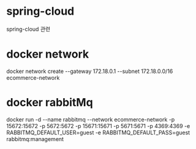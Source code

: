 # spring-cloud
spring-cloud 관련

# docker network
docker network create --gateway 172.18.0.1 --subnet 172.18.0.0/16 ecommerce-network

# docker rabbitMq
docker run -d --name rabbitmq --network ecommerce-network -p 15672:15672 -p 5672:5672 -p 15671:15671 -p 5671:5671 -p 4369:4369 -e RABBITMQ_DEFAULT_USER=guest -e RABBITMQ_DEFAULT_PASS=guest rabbitmq:management